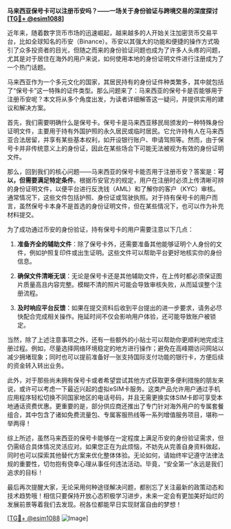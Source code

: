 **马来西亚保号卡可以注册币安吗？——一场关于身份验证与跨境交易的深度探讨[[TG💪+ @esim1088](https://t.me/s/esim1088)]**

近年来，随着数字货币市场的迅速崛起，越来越多的人开始关注加密货币交易平台，比如全球知名的币安（Binance）。币安以其强大的功能和便捷的操作方式吸引了众多投资者的目光，但随之而来的身份验证问题也成为了许多人头疼的问题，尤其是对于居住在海外的用户来说，如何使用本地的身份证明文件进行注册成为了一个热门话题。

马来西亚作为一个多元文化的国家，其居民持有的身份证件种类繁多，其中就包括了“保号卡”这一特殊的证件类型。那么问题来了：马来西亚的保号卡是否能够用于注册币安呢？本文将从多个角度出发，为读者详细解答这一疑问，并提供实用的建议和解决方案。

首先，我们需要明确什么是保号卡。保号卡是马来西亚移民局颁发的一种特殊身份证明文件，主要用于持有外国护照的永久居民或临时居民。它允许持有人在马来西亚合法居留，并享有某些基本权利，如开设银行账户、申请驾照等。然而，由于保号卡并非传统意义上的身份证，因此在某些场合下可能无法被视为有效的身份证明文件。

那么，回到我们的核心问题——马来西亚的保号卡能否用于注册币安？答案是：**可以，但需要满足特定条件**。根据币安官方的规定，用户在注册时必须上传清晰可辨的身份证明文件，以便平台进行反洗钱（AML）和了解你的客户（KYC）审核。通常情况下，这些文件包括护照、身份证或驾驶执照。对于持有保号卡的用户而言，虽然保号卡本身不是首选的身份证明文件，但在某些情况下，也可以作为补充材料提交。

为了成功通过币安的身份验证，持有保号卡的用户需要注意以下几点：

1. **准备齐全的辅助文件**：除了保号卡外，还需要准备其他能够证明个人身份的文件，例如护照复印件或出生证明。这些文件可以帮助平台更好地核实你的身份信息。
   
2. **确保文件清晰无误**：无论是保号卡还是其他辅助文件，在上传时都必须保证图片质量高且内容完整。模糊不清的照片可能会导致审核失败，从而延误整个注册流程。

3. **及时响应平台反馈**：如果在提交资料后收到平台提出的进一步要求，请务必尽快配合完成相关操作。拖延时间不仅会影响用户体验，还可能导致账户被锁定。

当然，除了上述注意事项之外，还有一些额外的小贴士可以帮助你更顺利地完成注册过程。例如，尽量选择网络环境稳定的地方进行操作；避免在高峰期访问网站以减少拥堵现象；同时也可以提前准备好一张支持国际支付功能的银行卡，方便后续的资金转入转出业务。

此外，对于那些尚未拥有保号卡或者希望尝试其他方式获取更多便利措施的朋友来说，或许可以考虑一下最近兴起的虚拟eSIM卡服务。这类产品允许用户通过手机应用程序轻松切换不同国家地区的电话号码，并且无需更换实体SIM卡即可享受本地通话资费优惠。更重要的是，部分供应商还推出了专门针对海外用户的专属套餐组合，其中包含了诸如免费流量包、专属客服热线等一系列增值服务项目，堪称一举两得！

综上所述，虽然马来西亚的保号卡能够在一定程度上满足币安的身份验证需求，但仍需结合具体情况灵活应对。如果您正在为此烦恼，不妨先从完善自身资料做起，同时也可以探索其他替代方案来优化整体体验。无论如何，请始终牢记遵守法律法规的重要性，切勿抱有侥幸心理从事任何违法活动。毕竟，“安全第一”永远是我们追求的目标！

最后再次提醒大家，无论采用何种途径解决问题，都别忘了关注最新的政策动态和技术趋势哦！相信只要保持开放心态积极学习进步，未来一定会有更加美好灿烂的发展前景等着我们去发现。祝各位都能早日实现财富自由的梦想！

[[TG💪+ @esim1088](https://t.me/s/esim1088) ![Image](https://i.postimg.cc/4NQfJmqS/Snipaste-2025-05-13-00-14-12.png)]
